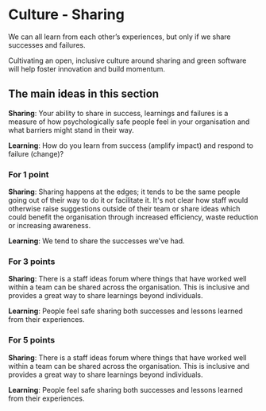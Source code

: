 # Culture - Sharing

We can all learn from each other’s experiences, but only if we share successes and failures.

Cultivating an open, inclusive culture around sharing and green software will help foster innovation and build momentum.

## The main ideas in this section

**Sharing**: Your ability to share in success, learnings and failures is a measure of how psychologically safe people feel in your organisation and what barriers might stand in their way.

**Learning**: How do you learn from success (amplify impact) and respond to failure (change)?

### For 1 point

**Sharing**: Sharing happens at the edges; it tends to be the same people going out of their way to do it or facilitate it. It's not clear how staff would otherwise raise suggestions outside of their team or share ideas which could benefit the organisation through increased efficiency, waste reduction or increasing awareness.

**Learning**: We tend to share the successes we've had.

### For 3 points

**Sharing**: There is a staff ideas forum where things that have worked well within a team can be shared across the organisation. This is inclusive and provides a great way to share learnings beyond individuals.

**Learning**: People feel safe sharing both successes and lessons learned from their experiences.

### For 5 points

**Sharing**: There is a staff ideas forum where things that have worked well within a team can be shared across the organisation. This is inclusive and provides a great way to share learnings beyond individuals.

**Learning**: People feel safe sharing both successes and lessons learned from their experiences.
